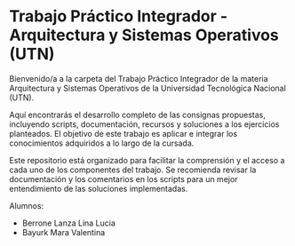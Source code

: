 # Trabajo Práctico Integrador - Arquitectura y Sistemas Operativos (UTN)

Bienvenido/a a la carpeta del Trabajo Práctico Integrador de la materia Arquitectura y Sistemas Operativos de la Universidad Tecnológica Nacional (UTN).

Aquí encontrarás el desarrollo completo de las consignas propuestas, incluyendo scripts, documentación, recursos y soluciones a los ejercicios planteados. El objetivo de este trabajo es aplicar e integrar los conocimientos adquiridos a lo largo de la cursada.

Este repositorio está organizado para facilitar la comprensión y el acceso a cada uno de los componentes del trabajo. Se recomienda revisar la documentación y los comentarios en los scripts para un mejor entendimiento de las soluciones implementadas.

Alumnos:

- Berrone Lanza Lina Lucia
- Bayurk Mara Valentina